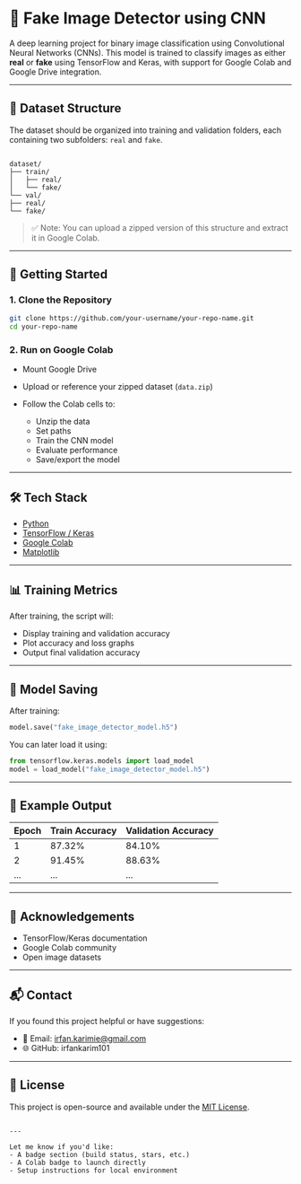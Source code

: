 # 🧠 Fake Image Detector using CNN

A deep learning project for binary image classification using Convolutional Neural Networks (CNNs). This model is trained to classify images as either **real** or **fake** using TensorFlow and Keras, with support for Google Colab and Google Drive integration.

---

## 📁 Dataset Structure

The dataset should be organized into training and validation folders, each containing two subfolders: `real` and `fake`.

```

dataset/
├── train/
│   ├── real/
│   └── fake/
└── val/
├── real/
└── fake/

````

> ✅ Note: You can upload a zipped version of this structure and extract it in Google Colab.

---

## 🚀 Getting Started

### 1. Clone the Repository
```bash
git clone https://github.com/your-username/your-repo-name.git
cd your-repo-name
````

### 2. Run on Google Colab

* Mount Google Drive
* Upload or reference your zipped dataset (`data.zip`)
* Follow the Colab cells to:

  * Unzip the data
  * Set paths
  * Train the CNN model
  * Evaluate performance
  * Save/export the model

---

## 🛠️ Tech Stack

* [Python](https://www.python.org/)
* [TensorFlow / Keras](https://www.tensorflow.org/)
* [Google Colab](https://colab.research.google.com/)
* [Matplotlib](https://matplotlib.org/)

---

## 📊 Training Metrics

After training, the script will:

* Display training and validation accuracy
* Plot accuracy and loss graphs
* Output final validation accuracy

---

## 💾 Model Saving

After training:

```python
model.save("fake_image_detector_model.h5")
```

You can later load it using:

```python
from tensorflow.keras.models import load_model
model = load_model("fake_image_detector_model.h5")
```

---

## 🧪 Example Output

| Epoch | Train Accuracy | Validation Accuracy |
| ----- | -------------- | ------------------- |
| 1     | 87.32%         | 84.10%              |
| 2     | 91.45%         | 88.63%              |
| ...   | ...            | ...                 |

---

## 🙌 Acknowledgements

* TensorFlow/Keras documentation
* Google Colab community
* Open image datasets

---

## 📬 Contact

If you found this project helpful or have suggestions:

* 📧 Email: irfan.karimie@gmail.com
* 🌐 GitHub: irfankarim101

---

## 📄 License

This project is open-source and available under the [MIT License](LICENSE).

```

---

Let me know if you'd like:
- A badge section (build status, stars, etc.)
- A Colab badge to launch directly  
- Setup instructions for local environment
```
